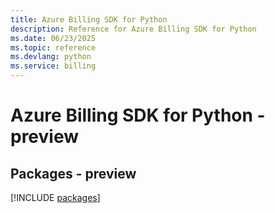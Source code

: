 ```yaml
---
title: Azure Billing SDK for Python
description: Reference for Azure Billing SDK for Python
ms.date: 06/23/2025
ms.topic: reference
ms.devlang: python
ms.service: billing
---
```

# Azure Billing SDK for Python - preview
## Packages - preview
[!INCLUDE [packages](billing-index.md)]